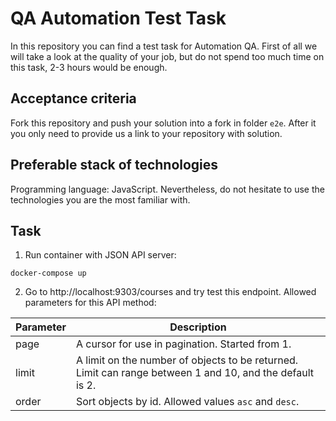 # QA Automation Test Task

In this repository you can find a test task for Automation QA.
First of all we will take a look at the quality of your job, but do not spend too much time on this task, 2-3 hours would be enough.

## Acceptance criteria

Fork this repository and push your solution into a fork in folder `e2e`. After it you only need to provide us a link to your repository with solution.

## Preferable stack of technologies

Programming language: JavaScript. Nevertheless, do not hesitate to use the technologies you are the most familiar with.

## Task

1. Run container with JSON API server:
```
docker-compose up
```
2. Go to http://localhost:9303/courses and try test this endpoint. Allowed parameters for this API method:

Parameter|Description
---|---
page|A cursor for use in pagination. Started from 1.
limit|A limit on the number of objects to be returned. Limit can range between 1 and 10, and the default is 2.
order|Sort objects by id. Allowed values `asc` and `desc`.
